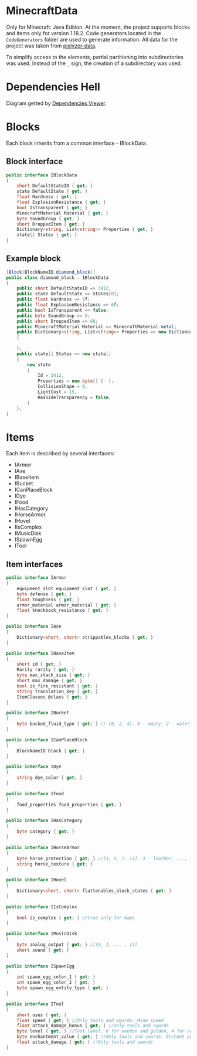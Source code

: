 # MinecraftData

Only for Minecraft: Java Edition.
At the moment, the project supports blocks and items only for version 1.18.2. Code generators located in the `CodeGenerators` folder are used to generate information. 
All data for the project was taken from [pixlyzer-data](https://gitlab.com/Bixilon/pixlyzer-data/-/tree/master/version/1.18.2).

To simplify access to the elements, partial partitioning into subdirectories was used. Instead of the `_` sign, the creation of a subdirectory was used.

# Dependencies Hell
Diagram getted by [Dependencies Viewer](https://github.com/Lesoorub/DependenciesViewer).
[](./images/all_dependencies.svg)

# Blocks

Each block inherits from a common interface - IBlockData.

## Block interface

```cs
public interface IBlockData
{
    short DefaultStateID { get; }
    state DefaultState { get; }
    float Hardness { get; }
    float ExplosionResistance { get; }
    bool IsTransparent { get; }
    MinecraftMaterial Material { get; }
    byte SoundGroup { get; }
    short DroppedItem { get; }
    Dictionary<string, List<string>> Properties { get; }
    state[] States { get; }
}
```

## Example block

```cs
[Block(BlockNameID.diamond_block)]
public class diamond_block : IBlockData
{
    public short DefaultStateID => 3412;
    public state DefaultState => States[0];
    public float Hardness => 5f;
    public float ExplosionResistance => 6f;
    public bool IsTransparent => false;
    public byte SoundGroup => 5;
    public short DroppedItem => 68;
    public MinecraftMaterial Material => MinecraftMaterial.metal;
    public Dictionary<string, List<string>> Properties => new Dictionary<string, List<string>>()
    {
        
    };
    public state[] States => new state[]
    {
        new state
        {
            Id = 3412,
            Properties = new byte[] {  },
            CollisionShape = 0,
            LightCost = 15,
            HasSideTransparency = false,
        }
    };
}
```
# Items
 Each item is described by several interfaces:
 - IArmor
 - IAxe
 - IBaseItem
 - IBucket
 - ICanPlaceBlock
 - IDye
 - IFood
 - IHasCategory
 - IHorseArmor
 - IHovel
 - IIsComplex
 - IMusicDisk
 - ISpawnEgg
 - ITool

## Item interfaces

```cs
public interface IArmor
{
    equipment_slot equipment_slot { get; }
    byte defense { get; }
    float toughness { get; }
    armor_material armor_material { get; }
    float knockback_resistance { get; }
}
```
```cs
public interface IAxe
{
    Dictionary<short, short> strippables_blocks { get; }
}
```
```cs
public interface IBaseItem
{
    short id { get; }
    Rarity rarity { get; }
    byte max_stack_size { get; }
    short max_damage { get; }
    bool is_fire_resistant { get; }
    string translation_key { get; }
    ItemClasses @class { get; }
}
```
```cs
public interface IBucket
{
    byte bucked_fluid_type { get; } // [0, 2, 4]. 0 - empty, 2 - water, 4 - lava
}
```
```cs
public interface ICanPlaceBlock
{
    BlockNameID block { get; }
}
```
```cs
public interface IDye
{
    string dye_color { get; }
}
```
```cs
public interface IFood
{
    food_properties food_properties { get; }
}
```
```cs
public interface IHasCategory
{
    byte category { get; }
}
```
```cs
public interface IHorseArmor
{
    byte horse_protection { get; } //[3, 5, 7, 11]. 3 - leather, ..., 11 - diamond
    string horse_texture { get; }
}
```
```cs
public interface IHovel
{
    Dictionary<short, short> flattenables_block_states { get; }
}
```
```cs
public interface IIsComplex
{
    bool is_complex { get; } //true only for maps
}
```
```cs
public interface IMusicDisk
{
    byte analog_output { get; } //[0, 1, ... , 13]
    short sound { get; }
}
```
```cs
public interface ISpawnEgg
{
    int spawn_egg_color_1 { get; }
    int spawn_egg_color_2 { get; }
    byte spawn_egg_entity_type { get; }
}
```
```cs
public interface ITool
{
    short uses { get; }
    float speed { get; } //Only tools and swords. Mine speed
    float attack_damage_bonus { get; } //Only tools and swords
    byte level { get; } //Tool level. 0 for wooden and golden, 4 for netherite
    byte enchantment_value { get; } //Only tools and swords. Enchant power. min 0, max 22
    float attack_damage { get; } //Only tools and swords
}
```
